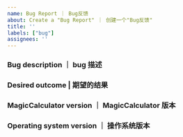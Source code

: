 ```yaml
---
name: Bug Report ｜ Bug反馈
about: Create a "Bug Report" ｜ 创建一个"Bug反馈"
title: ''
labels: ["bug"]
assignees: ''
---
```


<!-- 请填写以下这些问题。 | Please fill in these questions. -->

### Bug description ｜ bug 描述

### Desired outcome | 期望的结果

### MagicCalculator version ｜ MagicCalculator 版本

### Operating system version ｜ 操作系统版本
